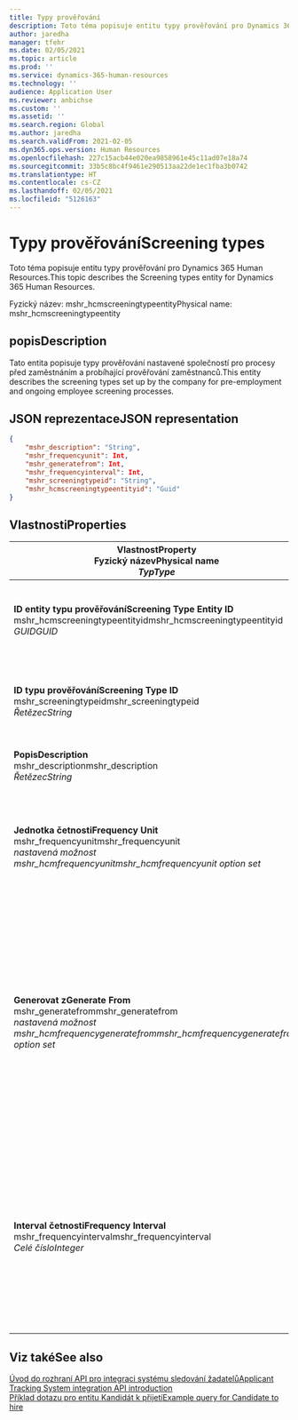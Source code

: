 ```yaml
---
title: Typy prověřování
description: Toto téma popisuje entitu typy prověřování pro Dynamics 365 Human Resources.
author: jaredha
manager: tfehr
ms.date: 02/05/2021
ms.topic: article
ms.prod: ''
ms.service: dynamics-365-human-resources
ms.technology: ''
audience: Application User
ms.reviewer: anbichse
ms.custom: ''
ms.assetid: ''
ms.search.region: Global
ms.author: jaredha
ms.search.validFrom: 2021-02-05
ms.dyn365.ops.version: Human Resources
ms.openlocfilehash: 227c15acb44e020ea9858961e45c11ad07e18a74
ms.sourcegitcommit: 33b5c8bc4f9461e290513aa22de1ec1fba3b0742
ms.translationtype: HT
ms.contentlocale: cs-CZ
ms.lasthandoff: 02/05/2021
ms.locfileid: "5126163"
---
```

# <a name="screening-types"></a><span data-ttu-id="c594e-103">Typy prověřování</span><span class="sxs-lookup"><span data-stu-id="c594e-103">Screening types</span></span>

<span data-ttu-id="c594e-104">Toto téma popisuje entitu typy prověřování pro Dynamics 365 Human Resources.</span><span class="sxs-lookup"><span data-stu-id="c594e-104">This topic describes the Screening types entity for Dynamics 365 Human Resources.</span></span>

<span data-ttu-id="c594e-105">Fyzický název: mshr_hcmscreeningtypeentity</span><span class="sxs-lookup"><span data-stu-id="c594e-105">Physical name: mshr_hcmscreeningtypeentity</span></span>

## <a name="description"></a><span data-ttu-id="c594e-106">popis</span><span class="sxs-lookup"><span data-stu-id="c594e-106">Description</span></span>

<span data-ttu-id="c594e-107">Tato entita popisuje typy prověřování nastavené společností pro procesy před zaměstnáním a probíhající prověřování zaměstnanců.</span><span class="sxs-lookup"><span data-stu-id="c594e-107">This entity describes the screening types set up by the company for pre-employment and ongoing employee screening processes.</span></span>

## <a name="json-representation"></a><span data-ttu-id="c594e-108">JSON reprezentace</span><span class="sxs-lookup"><span data-stu-id="c594e-108">JSON representation</span></span>

```json
{
    "mshr_description": "String",
    "mshr_frequencyunit": Int,
    "mshr_generatefrom": Int,
    "mshr_frequencyinterval": Int,
    "mshr_screeningtypeid": "String",
    "mshr_hcmscreeningtypeentityid": "Guid"
}
```

## <a name="properties"></a><span data-ttu-id="c594e-109">Vlastnosti</span><span class="sxs-lookup"><span data-stu-id="c594e-109">Properties</span></span>

| <span data-ttu-id="c594e-110">Vlastnost</span><span class="sxs-lookup"><span data-stu-id="c594e-110">Property</span></span><br><span data-ttu-id="c594e-111">**Fyzický název**</span><span class="sxs-lookup"><span data-stu-id="c594e-111">**Physical name**</span></span><br><span data-ttu-id="c594e-112">**_Typ_**</span><span class="sxs-lookup"><span data-stu-id="c594e-112">**_Type_**</span></span> | <span data-ttu-id="c594e-113">Použít</span><span class="sxs-lookup"><span data-stu-id="c594e-113">Use</span></span> | <span data-ttu-id="c594e-114">popis</span><span class="sxs-lookup"><span data-stu-id="c594e-114">Description</span></span> |
| --- | --- | --- |
| <span data-ttu-id="c594e-115">**ID entity typu prověřování**</span><span class="sxs-lookup"><span data-stu-id="c594e-115">**Screening Type Entity ID**</span></span><br><span data-ttu-id="c594e-116">mshr_hcmscreeningtypeentityid</span><span class="sxs-lookup"><span data-stu-id="c594e-116">mshr_hcmscreeningtypeentityid</span></span><br><span data-ttu-id="c594e-117">*GUID*</span><span class="sxs-lookup"><span data-stu-id="c594e-117">*GUID*</span></span> | <span data-ttu-id="c594e-118">Jen pro čtení</span><span class="sxs-lookup"><span data-stu-id="c594e-118">Read-only</span></span><br><span data-ttu-id="c594e-119">Povinná</span><span class="sxs-lookup"><span data-stu-id="c594e-119">Required</span></span><br><span data-ttu-id="c594e-120">Generováno systémem</span><span class="sxs-lookup"><span data-stu-id="c594e-120">System-generated</span></span> | <span data-ttu-id="c594e-121">Jedinečný primární identifikátor pro záznam typu prověřování.</span><span class="sxs-lookup"><span data-stu-id="c594e-121">Unique primary identifier for the screening type record.</span></span> |
| <span data-ttu-id="c594e-122">**ID typu prověřování**</span><span class="sxs-lookup"><span data-stu-id="c594e-122">**Screening Type ID**</span></span><br><span data-ttu-id="c594e-123">mshr_screeningtypeid</span><span class="sxs-lookup"><span data-stu-id="c594e-123">mshr_screeningtypeid</span></span><br><span data-ttu-id="c594e-124">*Řetězec*</span><span class="sxs-lookup"><span data-stu-id="c594e-124">*String*</span></span> | <span data-ttu-id="c594e-125">Čtení/zápis</span><span class="sxs-lookup"><span data-stu-id="c594e-125">Read/write</span></span><br><span data-ttu-id="c594e-126">Povinná</span><span class="sxs-lookup"><span data-stu-id="c594e-126">Required</span></span> | <span data-ttu-id="c594e-127">Uživatelem určený jedinečný identifikátor pro typ prověřování.</span><span class="sxs-lookup"><span data-stu-id="c594e-127">User-defined unique identifier for the screening type.</span></span> |
| <span data-ttu-id="c594e-128">**Popis**</span><span class="sxs-lookup"><span data-stu-id="c594e-128">**Description**</span></span><br><span data-ttu-id="c594e-129">mshr_description</span><span class="sxs-lookup"><span data-stu-id="c594e-129">mshr_description</span></span><br><span data-ttu-id="c594e-130">*Řetězec*</span><span class="sxs-lookup"><span data-stu-id="c594e-130">*String*</span></span> | <span data-ttu-id="c594e-131">Čtení/zápis</span><span class="sxs-lookup"><span data-stu-id="c594e-131">Read/write</span></span><br><span data-ttu-id="c594e-132">Povinná</span><span class="sxs-lookup"><span data-stu-id="c594e-132">Required</span></span> | <span data-ttu-id="c594e-133">Popis typu prověřování.</span><span class="sxs-lookup"><span data-stu-id="c594e-133">The description of the screening type.</span></span> |
| <span data-ttu-id="c594e-134">**Jednotka četnosti**</span><span class="sxs-lookup"><span data-stu-id="c594e-134">**Frequency Unit**</span></span><br><span data-ttu-id="c594e-135">mshr_frequencyunit</span><span class="sxs-lookup"><span data-stu-id="c594e-135">mshr_frequencyunit</span></span><br><span data-ttu-id="c594e-136">*nastavená možnost mshr_hcmfrequencyunit*</span><span class="sxs-lookup"><span data-stu-id="c594e-136">*mshr_hcmfrequencyunit option set*</span></span> | <span data-ttu-id="c594e-137">Čtení/zápis</span><span class="sxs-lookup"><span data-stu-id="c594e-137">Read/write</span></span><br><span data-ttu-id="c594e-138">Povinná</span><span class="sxs-lookup"><span data-stu-id="c594e-138">Required</span></span> | <span data-ttu-id="c594e-139">Popisuje frekvenci, s jakou musí být u přiřazené osoby provedeno prověření.</span><span class="sxs-lookup"><span data-stu-id="c594e-139">Describes the frequency with which the screening must be completed for the assigned person.</span></span> |
| <span data-ttu-id="c594e-140">**Generovat z**</span><span class="sxs-lookup"><span data-stu-id="c594e-140">**Generate From**</span></span><br><span data-ttu-id="c594e-141">mshr_generatefrom</span><span class="sxs-lookup"><span data-stu-id="c594e-141">mshr_generatefrom</span></span><br><span data-ttu-id="c594e-142">*nastavená možnost mshr_hcmfrequencygeneratefrom*</span><span class="sxs-lookup"><span data-stu-id="c594e-142">*mshr_hcmfrequencygeneratefrom option set*</span></span> | <span data-ttu-id="c594e-143">Čtení-zápis</span><span class="sxs-lookup"><span data-stu-id="c594e-143">Read-write</span></span><br><span data-ttu-id="c594e-144">Povinná</span><span class="sxs-lookup"><span data-stu-id="c594e-144">Required</span></span> | <span data-ttu-id="c594e-145">Pokud je hodnota četnosti jakákoli jiná hodnota než „Pouze jednorázově“, určuje hodnota GenerateFrom datum, od kterého se má vypočítat další prověřovací událost.</span><span class="sxs-lookup"><span data-stu-id="c594e-145">If the Frequency value is any value other than “One-time only”, the GenerateFrom value determines the date from which to calculate the next screening event.</span></span> |
| <span data-ttu-id="c594e-146">**Interval četnosti**</span><span class="sxs-lookup"><span data-stu-id="c594e-146">**Frequency Interval**</span></span><br><span data-ttu-id="c594e-147">mshr_frequencyinterval</span><span class="sxs-lookup"><span data-stu-id="c594e-147">mshr_frequencyinterval</span></span><br><span data-ttu-id="c594e-148">*Celé číslo*</span><span class="sxs-lookup"><span data-stu-id="c594e-148">*Integer*</span></span> | <span data-ttu-id="c594e-149">Čtení-zápis</span><span class="sxs-lookup"><span data-stu-id="c594e-149">Read-write</span></span><br><span data-ttu-id="c594e-150">Povinná</span><span class="sxs-lookup"><span data-stu-id="c594e-150">Required</span></span> | <span data-ttu-id="c594e-151">Pokud je hodnota četnosti jiná než „Pouze jednorázově“, musíte definovat interval pro jednotky času mezi každou prověřovací událostí.</span><span class="sxs-lookup"><span data-stu-id="c594e-151">If the Frequency value is any value other than “One-time only”, you must define an interval for the units of time between each screening event.</span></span> |

## <a name="see-also"></a><span data-ttu-id="c594e-152">Viz také</span><span class="sxs-lookup"><span data-stu-id="c594e-152">See also</span></span>

[<span data-ttu-id="c594e-153">Úvod do rozhraní API pro integraci systému sledování žadatelů</span><span class="sxs-lookup"><span data-stu-id="c594e-153">Applicant Tracking System integration API introduction</span></span>](hr-admin-integration-ats-api-introduction.md)<br>
[<span data-ttu-id="c594e-154">Příklad dotazu pro entitu Kandidát k přijetí</span><span class="sxs-lookup"><span data-stu-id="c594e-154">Example query for Candidate to hire</span></span>](hr-admin-integration-ats-api-candidate-to-hire-example-query.md)
